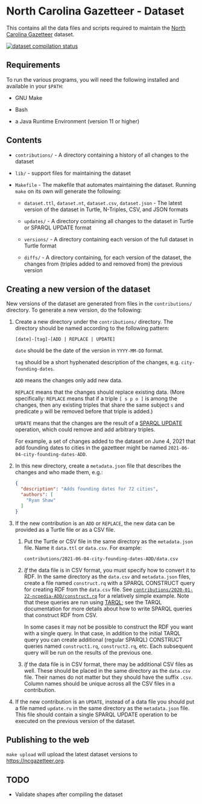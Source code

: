 # North Carolina Gazetteer - Dataset

This contains all the data files and scripts required to maintain the
[North Carolina Gazetteer](https://ncgazetteer.org) dataset.

[![dataset compilation status](https://github.com/ncgaz/ncg-dataset/actions/workflows/compile-dataset.yml/badge.svg)](https://github.com/ncgaz/ncg-dataset/actions/workflows/compile-dataset.yml)

## Requirements

To run the various programs, you will need the following installed and
available in your `$PATH`:

  * GNU Make

  * Bash

  * a Java Runtime Environment (version 11 or higher)


## Contents

* `contributions/` - A directory containing a history of all changes
  to the dataset

* `lib/` - support files for maintaining the dataset

* `Makefile` - The makefile that automates maintaining the
  dataset. Running `make` on its own will generate the following:

  - `dataset.ttl`, `dataset.nt`, `dataset.csv`, `dataset.json` - The
    latest version of the dataset in Turtle, N-Triples, CSV, and JSON
    formats

  - `updates/` - A directory containing all changes to the dataset in
    Turtle or SPARQL UPDATE format

  - `versions/` - A directory containing each version of the full
    dataset in Turtle format

  - `diffs/` - A directory containing, for each version of the
    dataset, the changes from (triples added to and removed from) the
    previous version


## Creating a new version of the dataset

New versions of the dataset are generated from files in the
`contributions/` directory. To generate a new version, do the
following:

1. Create a new directory under the `contributions/` directory. The
   directory should be named according to the following pattern:

    `[date]-[tag]-[ADD | REPLACE | UPDATE]`

    `date` should be the date of the version in `YYYY-MM-DD` format.

    `tag` should be a short hyphenated description of the changes,
    e.g. `city-founding-dates`.

    `ADD` means the changes only add new data.

    `REPLACE` means that the changes should replace existing
    data. (More specifically: `REPLACE` means that if a triple `[ s p
    o ]` is among the changes, then any existing triples that share
    the same subject `s` and predicate `p` will be removed before that
    triple is added.)

    `UPDATE` means that the changes are the result of a [SPARQL
    UPDATE](https://www.w3.org/TR/sparql11-update/) operation, which could remove and add arbitrary
    triples.

    For example, a set of changes added to the dataset on June 4, 2021
    that add founding dates to cities in the gazetteer might be named
    `2021-06-04-city-founding-dates-ADD`.

1. In this new directory, create a `metadata.json` file that describes
   the changes and who made them, e.g.:

   ```json
   {
     "description": "Adds founding dates for 72 cities",
     "authors": [
       "Ryan Shaw"
     ]
   }
   ```

1. If the new contribution is an `ADD` or `REPLACE`, the new data can
   be provided as a Turtle file or as a CSV file.

    1. Put the Turtle or CSV file in the same directory as the
       `metadata.json` file. Name it `data.ttl` or `data.csv`. For
       example:

       `contributions/2021-06-04-city-founding-dates-ADD/data.csv`

    1. *If* the data file is in CSV format, you must specify how to
       convert it to RDF. In the same directory as the `data.csv` and
       `metadata.json` files, create a file named `construct.rq` with a
       SPARQL CONSTRUCT query for creating RDF from the `data.csv`
       file. See [`contributions/2020-01-22-ncpedia-ADD/construct.rq`](contributions/2020-01-22-ncpedia-ADD/construct.rq)
       for a relatively simple example. Note that these queries are run
       using [TARQL](https://tarql.github.io); see the TARQL documentation for more details
       about how to write SPARQL queries that construct RDF from CSV.

       In some cases it may not be possible to construct the RDF you want
       with a single query. In that case, in addition to the initial TARQL
       query you can create additional (regular SPARQL) CONSTRUCT queries
       named `construct1.rq`, `construct2.rq`, etc. Each subsequent query
       will be run on the results of the previous one.

    1. *If* the data file is in CSV format, there may be additional
       CSV files as well. These should be placed in the same directory
       as the `data.csv` file. Their names do not matter but they
       should have the suffix `.csv`. Column names should be unique
       across all the CSV files in a contribution.

1. If the new contribution is an `UPDATE`, instead of a data file you
   should put a file named `update.ru` in the same directory as the
   `metadata.json` file. This file should contain a single SPARQL
   UPDATE operation to be executed on the previous version of the
   dataset.


## Publishing to the web

`make upload` will upload the latest dataset versions to
<https://ncgazetteer.org>.

## TODO

* Validate shapes after compiling the dataset
